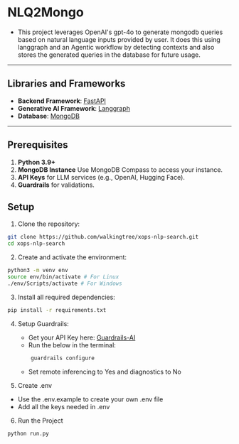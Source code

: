 # NLQ2Mongo

- This project leverages OpenAI's gpt-4o to generate mongodb queries based on natural language inputs provided 
by user. It does this using langgraph and an Agentic workflow by detecting contexts and also stores the generated queries in the database for future usage.
---

## Libraries and Frameworks

- **Backend Framework**: [FastAPI](https://fastapi.tiangolo.com/)
- **Generative AI Framework**: [Langgraph](https://www.langchain.com/langgraph)
- **Database**: [MongoDB](https://www.mongodb.com/)

---
## Prerequisites

1. **Python 3.9+**
2. **MongoDB Instance** Use MongoDB Compass to access your instance.
3. **API Keys** for LLM services (e.g., OpenAI, Hugging Face).
4. **Guardrails** for validations. 

## Setup

1. Clone the repository:
```bash
git clone https://github.com/walkingtree/xops-nlp-search.git
cd xops-nlp-search
```

2. Create and activate the environment:
```bash
python3 -m venv env
source env/bin/activate # For Linux
./env/Scripts/activate # For Windows
```

3. Install all required dependencies:
```bash 
pip install -r requirements.txt
```

4. Setup Guardrails:
    - Get your API Key here: [Guardrails-AI](https://hub.guardrailsai.com/keys)
    - Run the below in the terminal: 
    ```bash 
        guardrails configure
      ```
    - Set remote inferencing to Yes and diagnostics to No

5. Create .env
- Use the .env.example to create your own .env file
- Add all the keys needed in .env

6. Run the Project 
```bash
python run.py
```
